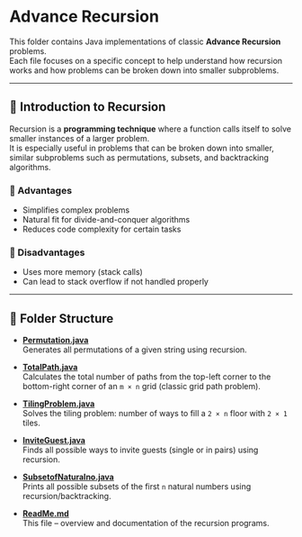 # Advance Recursion 

This folder contains Java implementations of classic **Advance Recursion**  problems.  
Each file focuses on a specific concept to help understand how recursion works and how problems can be broken down into smaller subproblems.

---

## 📝 Introduction to Recursion  

Recursion is a **programming technique** where a function calls itself to solve smaller instances of a larger problem.  
It is especially useful in problems that can be broken down into smaller, similar subproblems such as permutations, subsets, and backtracking algorithms.

### 🔹 Advantages  
- Simplifies complex problems  
- Natural fit for divide-and-conquer algorithms  
- Reduces code complexity for certain tasks  

### 🔹 Disadvantages  
- Uses more memory (stack calls)  
- Can lead to stack overflow if not handled properly  

---

## 📂 Folder Structure  

- **[Permutation.java](Permutation.java)**  
  Generates all permutations of a given string using recursion.

- **[TotalPath.java](TotalPath.java)**  
  Calculates the total number of paths from the top-left corner to the bottom-right corner of an `m × n` grid (classic grid path problem).

- **[TilingProblem.java](TilingProblem.java)**  
  Solves the tiling problem: number of ways to fill a `2 × n` floor with `2 × 1` tiles.

- **[InviteGuest.java](InviteGuest.java)**  
  Finds all possible ways to invite guests (single or in pairs) using recursion.

- **[SubsetofNaturalno.java](SubsetofNaturalno.java)**  
  Prints all possible subsets of the first `n` natural numbers using recursion/backtracking.

- **[ReadMe.md](ReadMe.md)**  
  This file – overview and documentation of the recursion programs.
